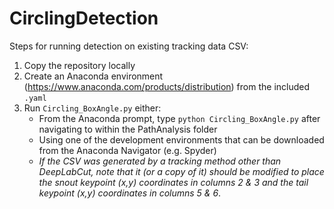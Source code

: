 # CirclingDetection

Steps for running detection on existing tracking data CSV:
1. Copy the repository locally
2. Create an Anaconda environment (https://www.anaconda.com/products/distribution) from the included `.yaml`
3. Run `Circling_BoxAngle.py` either:
   - From the Anaconda prompt, type `python Circling_BoxAngle.py` after navigating to within the PathAnalysis folder
   - Using one of the development environments that can be downloaded from the Anaconda Navigator (e.g. Spyder)
   - *If the CSV was generated by a tracking method other than DeepLabCut, note that it (or a copy of it) should be modified to place the snout keypoint (x,y) coordinates in columns 2 & 3 and the tail keypoint (x,y) coordinates in columns 5 & 6*.
